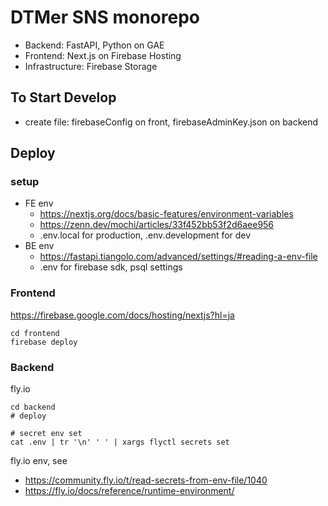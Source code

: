 # DTMer SNS monorepo

- Backend: FastAPI, Python on GAE
- Frontend: Next.js on Firebase Hosting
- Infrastructure: Firebase Storage

## To Start Develop

- create file: firebaseConfig on front, firebaseAdminKey.json on backend

## Deploy

### setup

- FE env
  - https://nextjs.org/docs/basic-features/environment-variables
  - https://zenn.dev/mochi/articles/33f452bb53f2d6aee956
  - .env.local for production, .env.development for dev
- BE env
  - https://fastapi.tiangolo.com/advanced/settings/#reading-a-env-file
  - .env for firebase sdk, psql settings

### Frontend

https://firebase.google.com/docs/hosting/nextjs?hl=ja

```
cd frontend
firebase deploy

```

### Backend

fly.io

```
cd backend
# deploy

# secret env set
cat .env | tr '\n' ' ' | xargs flyctl secrets set

```

fly.io env, see

- https://community.fly.io/t/read-secrets-from-env-file/1040
- https://fly.io/docs/reference/runtime-environment/
